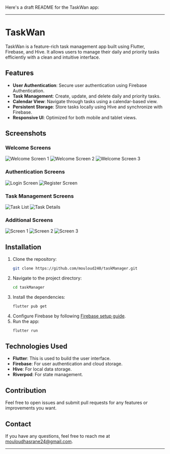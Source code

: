 Here's a draft README for the TaskWan app:

---

# TaskWan

TaskWan is a feature-rich task management app built using Flutter, Firebase, and Hive. It allows users to manage their daily and priority tasks efficiently with a clean and intuitive interface.

## Features

- **User Authentication**: Secure user authentication using Firebase Authentication.
- **Task Management**: Create, update, and delete daily and priority tasks.
- **Calendar View**: Navigate through tasks using a calendar-based view.
- **Persistent Storage**: Store tasks locally using Hive and synchronize with Firebase.
- **Responsive UI**: Optimized for both mobile and tablet views.

## Screenshots
### Welcome Screens
![Welcome Screen 1](screenshots/Screenshot_1723142901.png)
![Welcome Screen 2](screenshots/Screenshot_1723142908.png)
![Welcome Screen 3](screenshots/Screenshot_1723142910.png)


### Authentication Screens
![Login Screen](screenshots/Screenshot_1723142914.png)
![Register Screen](screenshots/Screenshot_1723142916.png)


### Task Management Screens
![Task List](screenshots/Screenshot_1723142968.png)
![Task Details](screenshots/Screenshot_1723143079.png)

### Additional Screens
![Screen 1](screenshots/Screenshot_1723142973.png)
![Screen 2](screenshots/Screenshot_1723142976.png)
![Screen 3](screenshots/Screenshot_1723142983.png)



## Installation

1. Clone the repository:
   ```bash
   git clone https://github.com/mouloud240/taskManager.git
   ```
2. Navigate to the project directory:
   ```bash
   cd taskManager
   ```
3. Install the dependencies:
   ```bash
   flutter pub get
   ```
4. Configure Firebase by following [Firebase setup guide](https://firebase.google.com/docs/flutter/setup).
5. Run the app:
   ```bash
   flutter run
   ```

## Technologies Used

- **Flutter**: This is used to build the user interface.
- **Firebase**: For user authentication and cloud storage.
- **Hive**: For local data storage.
- **Riverpod**: For state management.

## Contribution

Feel free to open issues and submit pull requests for any features or improvements you want.



## Contact

If you have any questions, feel free to reach me at mouloudhasrane24@gmail.com.

---

